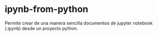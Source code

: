 # ipynb-from-python

Permite crear de una manera sencilla documentos de jupyter notebook (.ipynb) desde un proyecto python.
